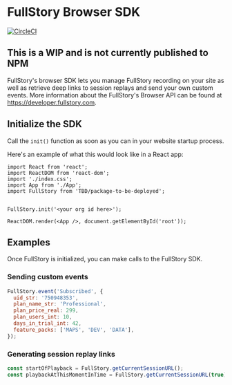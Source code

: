 # FullStory Browser SDK

[![CircleCI](https://circleci.com/gh/fullstorydev/fullstory-browser-sdk.svg?style=svg)](https://circleci.com/gh/fullstorydev/fullstory-browser-sdk)

## This is a WIP and is not currently published to NPM

FullStory's browser SDK lets you manage FullStory recording on your site as well as retrieve deep links to session replays and send your own custom events. More information about the FullStory's Browser API can be found at https://developer.fullstory.com.

## Initialize the SDK

Call the `init()` function as soon as you can in your website startup process. 

Here's an example of what this would look like in a React app:
```JSX
import React from 'react';
import ReactDOM from 'react-dom';
import './index.css';
import App from './App';
import FullStory from 'TBD/package-to-be-deployed';


FullStory.init('<your org id here>');

ReactDOM.render(<App />, document.getElementById('root'));
```

## Examples

Once FullStory is initialized, you can make calls to the FullStory SDK.

### Sending custom events

```JavaScript
FullStory.event('Subscribed', {
  uid_str: '750948353',
  plan_name_str: 'Professional',
  plan_price_real: 299,
  plan_users_int: 10,
  days_in_trial_int: 42,
  feature_packs: ['MAPS', 'DEV', 'DATA'],
});
```

### Generating session replay links

```JavaScript
const startOfPlayback = FullStory.getCurrentSessionURL();
const playbackAtThisMomentInTime = FullStory.getCurrentSessionURL(true);
```